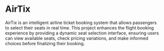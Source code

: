 # AirTix
AirTix is an intelligent airline ticket booking system that allows passengers to select their seats in real time. This project enhances the flight booking experience by providing a dynamic seat selection interface, ensuring users can view available seats, check pricing variations, and make informed choices before finalizing their booking.
